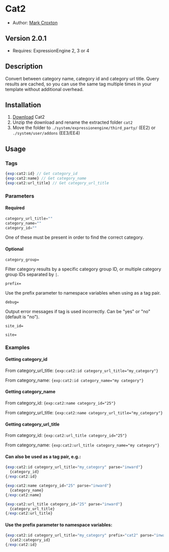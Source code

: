 # Cat2

* Author: [Mark Croxton](http://hallmark-design.co.uk/)

## Version 2.0.1

* Requires: ExpressionEngine 2, 3 or 4

## Description

Convert between category name, category id and category url title.
Query results are cached, so you can use the same tag multiple times
in your template without additional overhead.

## Installation

1. [Download](https://github.com/croxton/cat2/archive/master.zip) Cat2
2. Unzip the download and rename the extracted folder `cat2`
3. Move the folder to `./system/expressionengine/third_party/` (EE2) or `./system/user/addons` (EE3/EE4)

## Usage

### Tags
```php
{exp:cat2:id} // Get category_id
{exp:cat2:name} // Get category_name
{exp:cat2:url_title} // Get category_url_title
```

### Parameters

#### Required
```php
category_url_title=""
category_name=""
category_id=""
```

One of these must be present in order to find the correct category.

#### Optional
`category_group=`

Filter category results by a specific category group ID, or multiple category group IDs separated by `|`.

`prefix=`

Use the prefix parameter to namespace variables when using as a tag pair.

`debug=`

Output error messages if tag is used incorrectly. Can be "yes" or "no" (default is "no").

`site_id=`

`site=`

### Examples

#### Getting category_id

From category_url_title: `{exp:cat2:id category_url_title="my_category"}`

From category_name: `{exp:cat2:id category_name="my category"}`

#### Getting category_name

From category_id: `{exp:cat2:name category_id="25"}`

From category_url_title: `{exp:cat2:name category_url_title="my_category"}`

#### Getting category_url_title

From category_id: `{exp:cat2:url_title category_id="25"}`

From category_name: `{exp:cat2:url_title category_name="my category"}`

#### Can also be used as a tag pair, e.g.:

```php
{exp:cat2:id category_url_title="my_category" parse="inward"}
  {category_id}
{/exp:cat2:id}

{exp:cat2:name category_id="25" parse="inward"}
  {category_name}
{/exp:cat2:name}

{exp:cat2:url_title category_id="25" parse="inward"}
  {category_url_title}
{/exp:cat2:url_title}
```

#### Use the prefix parameter to namespace variables:

```php
{exp:cat2:id category_url_title="my_category" prefix="cat2" parse="inward"}
  {cat2:category_id}
{/exp:cat2:id}
```
